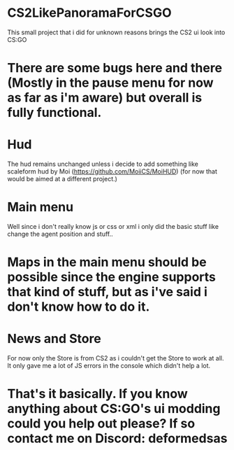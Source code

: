 # CS2LikePanoramaForCSGO
This small project that i did for unknown reasons brings the CS2 ui look into CS:GO

# There are some bugs here and there (Mostly in the pause menu for now as far as i'm aware) but overall is fully functional.


# Hud
The hud remains unchanged unless i decide to add something like scaleform hud by Moi (https://github.com/MoiiCS/MoiHUD) (for now that would be aimed at a different project.)



# Main menu
Well since i don't really know js or css or xml i only did the basic stuff like change the agent position and stuff..

# Maps in the main menu should be possible since the engine supports that kind of stuff, but as i've said i don't know how to do it.


# News and Store
For now only the Store is from CS2 as i couldn't get the Store to work at all. It only gave me a lot of JS errors in the console which didn't help a lot.



# That's it basically. If you know anything about CS:GO's ui modding could you help out please? If so contact me on Discord: deformedsas
